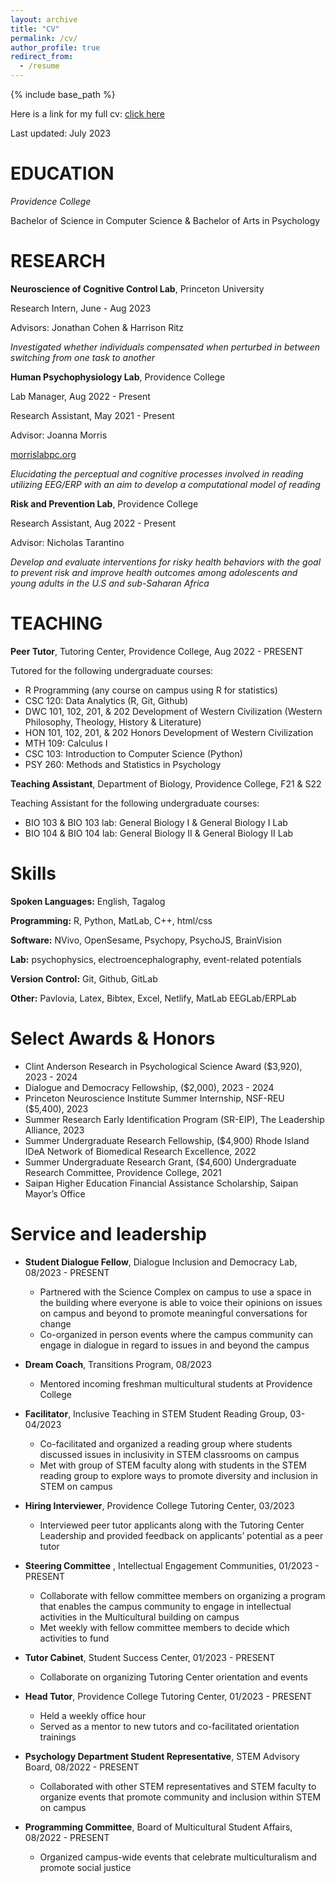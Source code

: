 ```yaml
---
layout: archive
title: "CV"
permalink: /cv/
author_profile: true
redirect_from:
  - /resume
---
```


{% include base_path %}

Here is a link for my full cv: [click here](https://docs.google.com/document/d/1wvmLmTKqCZVyNTeP7ol5P8nKuEApagGp1KOqcArEVcs/edit?usp=sharing)

Last updated: July 2023

EDUCATION
======
*Providence College*

Bachelor of Science in Computer Science & Bachelor of Arts in Psychology



RESEARCH
======

**Neuroscience of Cognitive Control Lab**, Princeton University

Research Intern, June - Aug 2023

Advisors: Jonathan Cohen & Harrison Ritz

*Investigated whether individuals compensated when perturbed in between switching from one task to another*

**Human Psychophysiology Lab**, Providence College

Lab Manager, Aug 2022 - Present

Research Assistant, May 2021 - Present

Advisor: Joanna Morris

[morrislabpc.org](morrislabpc.org)

*Elucidating the perceptual and cognitive processes involved in reading utilizing EEG/ERP with an aim to develop a computational model of reading* 	

**Risk and Prevention Lab**, Providence College

Research Assistant, Aug 2022 - Present

Advisor: Nicholas Tarantino

*Develop and evaluate interventions for risky health behaviors with the goal to prevent risk and improve health outcomes among adolescents and young adults in the U.S and sub-Saharan Africa*
  
  
  
TEACHING
======
**Peer Tutor**, Tutoring Center, Providence College, Aug 2022 - PRESENT

Tutored for the following undergraduate courses: 
  * R Programming (any course on campus using R for statistics)
  * CSC 120:  Data Analytics (R, Git, Github)
  * DWC 101, 102, 201, & 202 Development of Western Civilization (Western Philosophy, Theology, History & Literature)
  * HON 101, 102, 201, & 202 Honors Development of Western Civilization
  * MTH 109: Calculus I
  * CSC 103: Introduction to Computer Science (Python)
  * PSY 260: Methods and Statistics in Psychology

**Teaching Assistant**, Department of Biology, Providence College, F21 & S22

Teaching Assistant for the following undergraduate courses: 
  * BIO 103 & BIO 103 lab: General Biology I & General Biology I Lab
  * BIO 104 & BIO 104 lab: General Biology II & General Biology II Lab




Skills
======
**Spoken Languages:** English, Tagalog

**Programming:** R, Python, MatLab, C++, html/css


**Software:** NVivo, OpenSesame, Psychopy, PsychoJS, BrainVision

**Lab:** psychophysics, electroencephalography, event-related potentials

**Version Control:** Git, Github, GitLab

**Other:** Pavlovia, Latex, Bibtex, Excel, Netlify, MatLab EEGLab/ERPLab




Select Awards & Honors
======
  * Clint Anderson Research in Psychological Science Award ($3,920), 2023 - 2024
  * Dialogue and Democracy Fellowship, ($2,000), 2023 - 2024
  * Princeton Neuroscience Institute Summer Internship, NSF-REU ($5,400), 2023
  * Summer Research Early Identification Program (SR-EIP), The Leadership Alliance, 2023
  * Summer Undergraduate Research Fellowship, ($4,900) Rhode Island IDeA Network of Biomedical Research Excellence, 2022
  * Summer Undergraduate Research Grant, ($4,600) Undergraduate Research Committee, Providence College, 2021
  * Saipan Higher Education Financial Assistance Scholarship, Saipan Mayor’s Office
  
  
  
  
  
Service and leadership
======
  * **Student Dialogue Fellow**, Dialogue Inclusion and Democracy Lab, 08/2023 - PRESENT
    * Partnered with the Science Complex on campus to use a space in the building where everyone is able to voice their opinions on issues on campus and beyond to promote meaningful conversations for change
    * Co-organized in person events where the campus community can engage in dialogue in regard to issues in and beyond the campus
  * **Dream Coach**, Transitions Program, 08/2023
      * Mentored incoming freshman multicultural students at Providence College
  * **Facilitator**, Inclusive Teaching in STEM Student Reading Group, 03- 04/2023
      * Co-facilitated and organized a reading group where students discussed issues in inclusivity in STEM classrooms on campus 
      * Met with group of STEM faculty along with students in the STEM reading group to explore ways to promote diversity and inclusion in STEM on campus

  * **Hiring Interviewer**, Providence College Tutoring Center, 03/2023
    * Interviewed peer tutor applicants along with the Tutoring Center Leadership and provided feedback on applicants’ potential as a peer tutor

  * **Steering Committee** , Intellectual Engagement Communities, 01/2023 - PRESENT
    * Collaborate with fellow committee members on organizing a program that enables the campus community to engage in intellectual activities in the Multicultural building on campus 
    * Met weekly with fellow committee members to decide which activities to fund 

  * **Tutor Cabinet**, Student Success Center, 01/2023 - PRESENT
    * Collaborate on organizing Tutoring Center orientation and events 

  * **Head Tutor**, Providence College Tutoring Center, 01/2023 - PRESENT
    * Held a weekly office hour 
    * Served as a mentor to new tutors and co-facilitated orientation trainings 
			
  * **Psychology Department Student Representative**, STEM Advisory Board, 08/2022 - PRESENT
    * Collaborated with other STEM representatives and STEM faculty to organize events that promote community and inclusion within STEM on campus

  * **Programming Committee**, Board of Multicultural Student Affairs, 08/2022 - PRESENT
    * Organized campus-wide events that celebrate multiculturalism and promote social justice 

